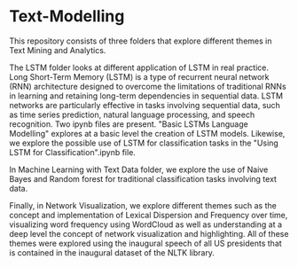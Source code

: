 # Text-Modelling
This repository consists of three folders that explore different themes in Text Mining and Analytics.

The LSTM folder looks at different application of LSTM in real practice. Long Short-Term Memory (LSTM) is a type of recurrent neural network (RNN) architecture designed to overcome the limitations of traditional RNNs in learning and retaining long-term dependencies in sequential data. LSTM networks are particularly effective in tasks involving sequential data, such as time series prediction, natural language processing, and speech recognition. Two ipynb files are present. "Basic LSTMs Language Modelling" explores at a basic level the creation of LSTM models. Likewise, we explore the possible use of LSTM for classification tasks in the "Using LSTM for Classification".ipynb file.

In Machine Learning with Text Data folder, we explore the use of Naive Bayes and Random forest for traditional classification tasks involving text data.

Finally, in Network Visualization, we explore different themes such as the concept and implementation of Lexical Dispersion and Frequency over time, visualizing word frequency using WordCloud as well as understanding at a deep level the concept of network visualization and highlighting. All of these themes were explored using the inaugural speech of all US presidents that is contained in the inaugural dataset of the NLTK library.
